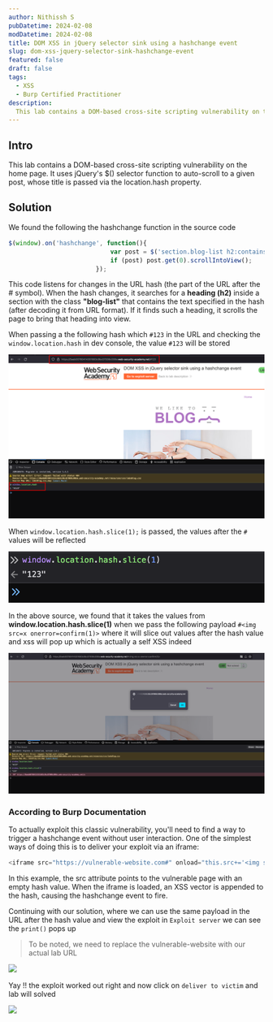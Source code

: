 ```yaml
---
author: Nithissh S
pubDatetime: 2024-02-08
modDatetime: 2024-02-08
title: DOM XSS in jQuery selector sink using a hashchange event
slug: dom-xss-jquery-selector-sink-hashchange-event
featured: false
draft: false
tags:
  - XSS
  - Burp Certified Practitioner
description:
  This lab contains a DOM-based cross-site scripting vulnerability on the home page. It uses jQuery's $() selector function to auto-scroll to a given post, whose title is passed via the location.hash property. 
---
```


## Intro

This lab contains a DOM-based cross-site scripting vulnerability on the home page. It uses jQuery's $() selector function to auto-scroll to a given post, whose title is passed via the location.hash property. 

## Solution 

We found the following the hashchange function in the source code 

```js
$(window).on('hashchange', function(){
                            var post = $('section.blog-list h2:contains(' + decodeURIComponent(window.location.hash.slice(1)) + ')');
                            if (post) post.get(0).scrollIntoView();
                        });
```

This code listens for changes in the URL hash (the part of the URL after the # symbol). When the hash changes, it searches for a **heading (h2)** inside a section with the class **"blog-list"** that contains the text specified in the hash (after decoding it from URL format). If it finds such a heading, it scrolls the page to bring that heading into view.

When passing a the following hash which `#123` in the URL and checking the `window.location.hash` in dev console, the value `#123` will be stored

![](../../assets/images/portswigger/XSS/apprentice/xss-22.png)


When `window.location.hash.slice(1);` is passed, the values after the `#` values will be reflected 

![](../../assets/images/portswigger/XSS/apprentice/xss-23.png)


In the above source, we found that it takes the values from **window.location.hash.slice(1)** when we pass the following payload `#<img src=x onerror=confirm(1)>` where it will slice out values after the hash value and xss will pop up which is actually a self XSS indeed 

![](../../assets/images/portswigger/XSS/apprentice/xss-24.png)


### According to Burp Documentation

 To actually exploit this classic vulnerability, you'll need to find a way to trigger a hashchange event without user interaction. One of the simplest ways of doing this is to deliver your exploit via an iframe:

```js
<iframe src="https://vulnerable-website.com#" onload="this.src+='<img src=1 onerror=alert(1)>'">
````

In this example, the src attribute points to the vulnerable page with an empty hash value. When the iframe is loaded, an XSS vector is appended to the hash, causing the hashchange event to fire. 


Continuing with our solution, where we can use the same payload in the URL after the hash value and view the exploit in `Exploit server` we can see the `print()` pops up

> To be noted, we need to replace the vulnerable-website with our actual lab URL 



![](../../assets/images/portswigger/XSS/apprentice/xss-25.png)


Yay !! the exploit worked out right and now click on `deliver to victim` and lab will solved 



![](../../assets/images/portswigger/XSS/apprentice/xss-26.png)
